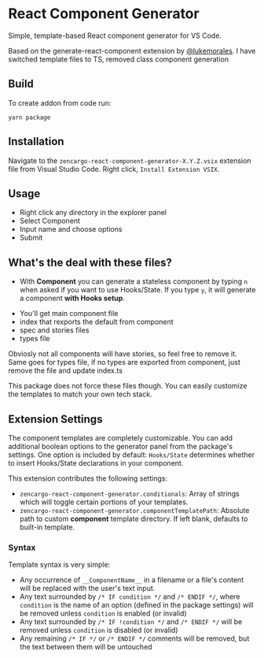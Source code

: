 # React Component Generator

Simple, template-based React component generator for VS Code.

Based on the generate-react-component extension by [@lukemorales](https://github.com/lukemorales/vscode-react-component-generator).
I have switched template files to TS, removed class component generation

## Build
To create addon from code run:
```
yarn package
```

## Installation
Navigate to the `zencargo-react-component-generator-X.Y.Z.vsix` extension file from Visual Studio Code. Right click, `Install Extension VSIX`.

## Usage
* Right click any directory in the explorer panel
* Select Component
* Input name and choose options
* Submit

## What's the deal with these files?

* With **Component** you can generate a stateless component by typing `n` when asked if you want to use Hooks/State. If you type `y`, it will generate a component **with Hooks setup**.
- You'll get main component file
- index that rexports the default from component
- spec and stories files
- types file

Obviosly not all components will have stories, so feel free to remove it.
Same goes for types file, if no types are exported from component, just remove the file and update index.ts

This package does not force these files though. You can easily customize the templates to match your own tech stack.

## Extension Settings

The component templates are completely customizable. You can add additional boolean options to the generator panel from the package's settings. One option is included by default: `Hooks/State` determines whether to insert Hooks/State declarations in your component.

This extension contributes the following settings:

* `zencargo-react-component-generator.conditionals`: Array of strings which will toggle certain portions of your templates.
* `zencargo-react-component-generator.componentTemplatePath`: Absolute path to custom **component** template directory. If left blank, defaults to built-in template.

### Syntax

Template syntax is very simple:

* Any occurrence of `__ComponentName__` in a filename or a file's content will be replaced with the user's text input.
* Any text surrounded by `/* IF condition */` and `/* ENDIF */`, where `condition` is the name of an option (defined in the package settings) will be removed unless `condition` is enabled (or invalid)
* Any text surrounded by `/* IF !condition */` and `/* ENDIF */` will be removed unless `condition` is disabled (or invalid)
* Any remaining `/* IF */` or `/* ENDIF */` comments will be removed, but the text between them will be untouched

